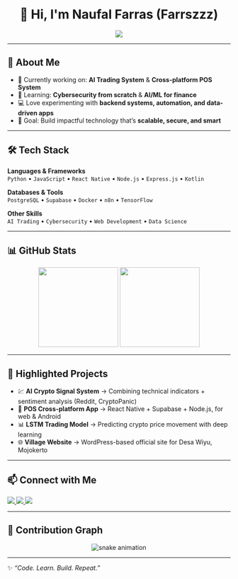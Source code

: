 <!-- Profile README.md for Farrszzz -->

<h1 align="center">👋 Hi, I'm Naufal Farras (Farrszzz)</h1>

<p align="center">
  <a href="https://github.com/DenverCoder1/readme-typing-svg">
    <img src="https://readme-typing-svg.herokuapp.com?font=Fira+Code&weight=600&size=24&pause=1000&color=00C4FF&center=true&vCenter=true&width=600&lines=Software+Developer;AI+Trading+Enthusiast;Cybersecurity+Learner;Always+Building+Something+Cool+🚀">
  </a>
</p>

---

## 🌟 About Me
- 🔭 Currently working on: **AI Trading System** & **Cross-platform POS System**  
- 🌱 Learning: **Cybersecurity from scratch** & **AI/ML for finance**  
- 💻 Love experimenting with **backend systems, automation, and data-driven apps**  
- 🎯 Goal: Build impactful technology that’s **scalable, secure, and smart**  

---

## 🛠️ Tech Stack
**Languages & Frameworks**  
`Python` • `JavaScript` • `React Native` • `Node.js` • `Express.js` • `Kotlin`  

**Databases & Tools**  
`PostgreSQL` • `Supabase` • `Docker` • `n8n` • `TensorFlow`  

**Other Skills**  
`AI Trading` • `Cybersecurity` • `Web Development` • `Data Science`

---

## 📊 GitHub Stats
<p align="center">
  <img src="https://github-readme-stats.vercel.app/api?username=Farrszzz&show_icons=true&theme=tokyonight" height="180px"/>
  <img src="https://github-readme-stats.vercel.app/api/top-langs/?username=Farrszzz&layout=compact&theme=tokyonight" height="180px"/>
</p>

---

## 🚀 Highlighted Projects
- 💹 **AI Crypto Signal System** → Combining technical indicators + sentiment analysis (Reddit, CryptoPanic)  
- 🛒 **POS Cross-platform App** → React Native + Supabase + Node.js, for web & Android  
- 📊 **LSTM Trading Model** → Predicting crypto price movement with deep learning  
- 🌐 **Village Website** → WordPress-based official site for Desa Wiyu, Mojokerto  

---

## 📫 Connect with Me
<p>
  <a href="https://www.linkedin.com/" target="_blank">
    <img src="https://img.shields.io/badge/LinkedIn-blue?logo=linkedin&logoColor=white" />
  </a>
  <a href="https://www.instagram.com/" target="_blank">
    <img src="https://img.shields.io/badge/Instagram-%23E4405F.svg?&logo=instagram&logoColor=white" />
  </a>
  <a href="mailto:your.email@example.com">
    <img src="https://img.shields.io/badge/Email-D14836?logo=gmail&logoColor=white" />
  </a>
</p>

---

## 🐍 Contribution Graph
<p align="center">
  <img src="https://raw.githubusercontent.com/Farrszzz/Farrszzz/output/github-contribution-grid-snake.svg" alt="snake animation"/>
</p>

---

✨ _“Code. Learn. Build. Repeat.”_
